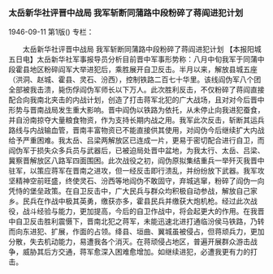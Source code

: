 ### 太岳新华社评晋中战局  我军斩断同蒲路中段粉碎了蒋阎进犯计划

1946-09-11
第1版()
专栏：

　　太岳新华社评晋中战局
    我军斩断同蒲路中段粉碎了蒋阎进犯计划
    【本报阳城五日电】太岳新华社军事报导员分析目前晋中军事形势称：八月中旬我军于同蒲中段霍县地区粉碎阎军大举进犯后，乘胜展开自卫反击。半月以来，解放县城五座（洪洞、赵城、霍县、灵石、汾西），控制铁路二百七十华里。该线阎伪军八个团全部被我击溃，毙伤俘阎伪军师长以下万人。此次胜利反击，不仅粉碎了蒋阎直接配合向我南北夹击的内战计划，创造了打击蒋军北犯的广大战场，且对对今后晋中形势与晋南战局发生重大影响。晋中阎伪以铁路为依托，从未停止向我进犯蚕食，并自汾南掠夺大量粮食物资，作为支持长期内战之用。我军此次反击，斩断其运兵路线与内战输血管，晋南丰富物资已不能直接供其使用，对阎伪今后继续扩大内战给予严重困难。我太岳、吕梁两解放区已连成一片，更易于密切配合进行自卫，而阎伪军于损失众多兵员与武器后，已被迫局处晋中盆地，为我太行、太岳、吕梁、冀察晋解放区八路军四面围困。此次战役之初，阎伪原拟集结重兵一举歼灭我晋中驻军，以策应蒋军在晋南之进攻，但一经反击即行溃乱，并纷纷放下武器。我军攻坚精神空前旺盛，终使灵石、汾西等地阎伪不敢固守，弃城逃窜，粉碎了阎伪一向凭恃的堡垒政策。在自卫反击中，广大民兵与群众均积极自动参战，解放自己家乡。民兵在作战中极其英勇，缴获亦多，霍县民兵并缴获大炮机枪。经过此次战役，战斗经验与能力，更加提高，今后的自卫作战中，将会起更大的作用。在我晋中自卫反击胜利震慑下，晋南北犯之蒋军，未能迅速北进打通临汾侯马铁路，乃转而向东进犯、扩展，作面的占领。绛县、垣曲、翼城虽被侵占，但蒋顽兵力，更加分散，失去机动能力，易遭我各个消灭。在蒋顽侵占地区，普遍开展群众游击战争，威胁其后方交通，蒋军愈深入困难愈增加。如继续进犯，必遭我更有力的打击。
